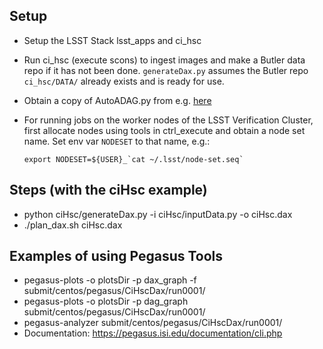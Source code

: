 Setup
-----

- Setup the LSST Stack lsst_apps and ci_hsc

- Run ci_hsc (execute scons) to ingest images and make a Butler data repo if it has not been done. `generateDax.py` assumes the Butler repo `ci_hsc/DATA/` already exists and is ready for use.

- Obtain a copy of AutoADAG.py from e.g. [here](https://github.com/pegasus-isi/pegasus-gtfar/blob/bd092b7adbd3e2fb70679cbb58681ec26b74602a/pegasus/gtfar/dax/AutoADAG.py)

- For running jobs on the worker nodes of the LSST Verification Cluster,
  first allocate nodes using tools in ctrl_execute and obtain a node set name.
  Set env var `NODESET` to that name, e.g.:
  ```
  export NODESET=${USER}_`cat ~/.lsst/node-set.seq`
  ```


Steps (with the ciHsc example)
------------------------------

- python ciHsc/generateDax.py -i ciHsc/inputData.py -o ciHsc.dax
- ./plan_dax.sh ciHsc.dax


Examples of using Pegasus Tools
-------------------------------

- pegasus-plots -o plotsDir -p dax_graph -f submit/centos/pegasus/CiHscDax/run0001/
- pegasus-plots -o plotsDir -p dag_graph submit/centos/pegasus/CiHscDax/run0001/
- pegasus-analyzer submit/centos/pegasus/CiHscDax/run0001/
- Documentation: https://pegasus.isi.edu/documentation/cli.php
